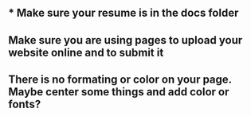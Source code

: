
## * Make sure your resume is in the docs folder

## Make sure you are using pages to upload your website online and to submit it

## There is no formating or color on your page. Maybe center some things and add color or fonts?

